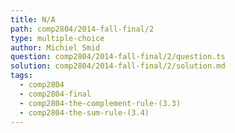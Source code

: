 ```yaml
---
title: N/A
path: comp2804/2014-fall-final/2
type: multiple-choice
author: Michiel Smid
question: comp2804/2014-fall-final/2/question.ts
solution: comp2804/2014-fall-final/2/solution.md
tags:
  - comp2804
  - comp2804-final
  - comp2804-the-complement-rule-(3.3)
  - comp2804-the-sum-rule-(3.4)
---
```

